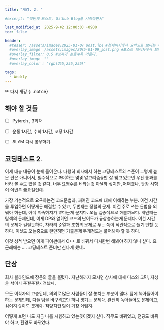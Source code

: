 ```yaml
---
title: "개강. 2. "

#excerpt: "첫번째 포스트, Github Blog를 시작하면서"

last_modified_at: 2025-9-02 12:00:00 +0900
toc: false

header:
  #teaser: /assets/images/2025-01-09_post.jpg #첫페이지에서 요약으로 보이는 페이지.
  #overlay_image: /assets/images/2025-01-09_post.png #포스트 페이지에서 보이는 이미지
  #overlay_filter: 0.5 #숫자가 높을수록 어둡다.
  #overlay_image: ""
  #overlay_color : "rgb(255,255,255)"

tags:
  - Weekly  
---
```


또 다시 개강
{: .notice}


## 해야 할 것들
  - [ ] Pytorch , 3회차
  - [ ] 운동 1시간, 수학 1시간, 코딩 1시간
  - [ ] SLAM 다시 공부하기.
  

  

## 코딩테스트 2.

 이제 대충 내용이 눈에 들어온다. 
 다행히 회사에서 하는 코딩테스트의 수준이 그렇게 높은 편은 아니어서, 
 필수적으로 봐야하는 몇몇 알고리즘들만 잘 꿰고 있으면 우선 통과를 바라 볼 수도 있을 것 같다. 
 너무 요행수를 바라는것 아닐까 싶지만, 어쩌겠나. 당장 시험이 이번주 금요일인데. 

 가장 기본적으로 요구하는건 코드문법과, 짜여진 코드에 대해 이해하는 부분. 이건 시간을 투입하면 어떻게든 해결할 수 있고, 
 두번째는 정렬의 문제. 이건 주로 쓰는 문법을 외워야 하는데, 아직 익숙하지가 않다는게 문제다. 오늘 집중적으로 해볼까보다. 
 세번째는 탐색의 문제인데, 이게 DP와 얽히면 코드의 난이도가 급상승하는게 문제다. 
 이건 시간의 문제가 걸릴듯하여, 차라리 순열과 조합의 문제로 푸는 쪽이 직관적으로 풀기 편할 듯 하다. 
 이것도 오늘중으로 왠만하면 기출문제 두개정도는 풀어봐야 할 듯 하다. 

 이것 성적 받으면 이제 파이썬에서 C++ 로 바꿔서 다시한번 해봐야 하지 않나 싶다. 
 요 근래에는 .... 코딩테스트 준비만 신나게 했네..


## 단상    

  회사 블라인드에 장문의 글을 올렸다. 
  지난해까지 모시던 상사에 대해 디스와 고민, 자성을 섞어서 주절주절거려봤다. 

  모든 이직자의 고충인데, 의외로 많은 사람들이 잘 놓치는 부분이 많다.
  팀에 녹아들어야 하는 문제인데, 다들 팀을 바꾸려고만 하니 생기는 문제다. 
  완전히 녹아들어도 문제이고, 섞이지 않아도 문제다. 적당히란 말이 가장 어렵지. 

  어떻게 보면 나도 지금 나를 시험하고 있는것이겠지 싶다. 직무도 바뀌었고, 전공도 바꿔야 하고, 환경도 바뀌었다. 
  